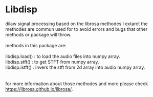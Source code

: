 # Libdisp
dilaw signal processing based on the librosa methodes I extarct the methodes are commun used for to avoid errors and bugs that other methods or package will throw.
</br></br>
methods in this package are:
</br></br>
libdisp.load() : to load the audio files into  numpy array.</br>
libdisp.stft() : to get STFT from numpy array.</br>
libdisp.istft() : invers the stft from 2d array into audio numpy array.</br>
</br></br>
for more information about those methodes and more please check https://librosa.github.io/librosa/.

